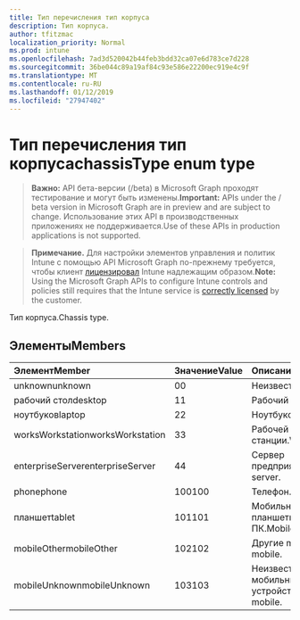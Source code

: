 ```yaml
---
title: Тип перечисления тип корпуса
description: Тип корпуса.
author: tfitzmac
localization_priority: Normal
ms.prod: intune
ms.openlocfilehash: 7ad3d520042b44feb3bdd32ca07e6d783ce7d228
ms.sourcegitcommit: 36be044c89a19af84c93e586e22200ec919e4c9f
ms.translationtype: MT
ms.contentlocale: ru-RU
ms.lasthandoff: 01/12/2019
ms.locfileid: "27947402"
---
```

# <a name="chassistype-enum-type"></a><span data-ttu-id="67aef-103">Тип перечисления тип корпуса</span><span class="sxs-lookup"><span data-stu-id="67aef-103">chassisType enum type</span></span>

> <span data-ttu-id="67aef-104">**Важно:** API бета-версии (/beta) в Microsoft Graph проходят тестирование и могут быть изменены.</span><span class="sxs-lookup"><span data-stu-id="67aef-104">**Important:** APIs under the / beta version in Microsoft Graph are in preview and are subject to change.</span></span> <span data-ttu-id="67aef-105">Использование этих API в производственных приложениях не поддерживается.</span><span class="sxs-lookup"><span data-stu-id="67aef-105">Use of these APIs in production applications is not supported.</span></span>

> <span data-ttu-id="67aef-106">**Примечание.** Для настройки элементов управления и политик Intune с помощью API Microsoft Graph по-прежнему требуется, чтобы клиент [лицензировал](https://go.microsoft.com/fwlink/?linkid=839381) Intune надлежащим образом.</span><span class="sxs-lookup"><span data-stu-id="67aef-106">**Note:** Using the Microsoft Graph APIs to configure Intune controls and policies still requires that the Intune service is [correctly licensed](https://go.microsoft.com/fwlink/?linkid=839381) by the customer.</span></span>

<span data-ttu-id="67aef-107">Тип корпуса.</span><span class="sxs-lookup"><span data-stu-id="67aef-107">Chassis type.</span></span>
## <a name="members"></a><span data-ttu-id="67aef-108">Элементы</span><span class="sxs-lookup"><span data-stu-id="67aef-108">Members</span></span>
|<span data-ttu-id="67aef-109">Элемент</span><span class="sxs-lookup"><span data-stu-id="67aef-109">Member</span></span>|<span data-ttu-id="67aef-110">Значение</span><span class="sxs-lookup"><span data-stu-id="67aef-110">Value</span></span>|<span data-ttu-id="67aef-111">Описание</span><span class="sxs-lookup"><span data-stu-id="67aef-111">Description</span></span>|
|:---|:---|:---|
|<span data-ttu-id="67aef-112">unknown</span><span class="sxs-lookup"><span data-stu-id="67aef-112">unknown</span></span>|<span data-ttu-id="67aef-113">0</span><span class="sxs-lookup"><span data-stu-id="67aef-113">0</span></span>|<span data-ttu-id="67aef-114">Неизвестно.</span><span class="sxs-lookup"><span data-stu-id="67aef-114">Unknown.</span></span>|
|<span data-ttu-id="67aef-115">рабочий стол</span><span class="sxs-lookup"><span data-stu-id="67aef-115">desktop</span></span>|<span data-ttu-id="67aef-116">1</span><span class="sxs-lookup"><span data-stu-id="67aef-116">1</span></span>|<span data-ttu-id="67aef-117">Рабочий стол.</span><span class="sxs-lookup"><span data-stu-id="67aef-117">Desktop.</span></span>|
|<span data-ttu-id="67aef-118">ноутбуков</span><span class="sxs-lookup"><span data-stu-id="67aef-118">laptop</span></span>|<span data-ttu-id="67aef-119">2</span><span class="sxs-lookup"><span data-stu-id="67aef-119">2</span></span>|<span data-ttu-id="67aef-120">Ноутбуков.</span><span class="sxs-lookup"><span data-stu-id="67aef-120">Laptop.</span></span>|
|<span data-ttu-id="67aef-121">worksWorkstation</span><span class="sxs-lookup"><span data-stu-id="67aef-121">worksWorkstation</span></span>|<span data-ttu-id="67aef-122">3</span><span class="sxs-lookup"><span data-stu-id="67aef-122">3</span></span>|<span data-ttu-id="67aef-123">Рабочей станции.</span><span class="sxs-lookup"><span data-stu-id="67aef-123">Workstation.</span></span>|
|<span data-ttu-id="67aef-124">enterpriseServer</span><span class="sxs-lookup"><span data-stu-id="67aef-124">enterpriseServer</span></span>|<span data-ttu-id="67aef-125">4</span><span class="sxs-lookup"><span data-stu-id="67aef-125">4</span></span>|<span data-ttu-id="67aef-126">Сервер предприятия.</span><span class="sxs-lookup"><span data-stu-id="67aef-126">Enterprise server.</span></span>|
|<span data-ttu-id="67aef-127">phone</span><span class="sxs-lookup"><span data-stu-id="67aef-127">phone</span></span>|<span data-ttu-id="67aef-128">100</span><span class="sxs-lookup"><span data-stu-id="67aef-128">100</span></span>|<span data-ttu-id="67aef-129">Телефон.</span><span class="sxs-lookup"><span data-stu-id="67aef-129">Phone.</span></span>|
|<span data-ttu-id="67aef-130">планшет</span><span class="sxs-lookup"><span data-stu-id="67aef-130">tablet</span></span>|<span data-ttu-id="67aef-131">101</span><span class="sxs-lookup"><span data-stu-id="67aef-131">101</span></span>|<span data-ttu-id="67aef-132">Мобильные планшетного ПК.</span><span class="sxs-lookup"><span data-stu-id="67aef-132">Mobile tablet.</span></span>|
|<span data-ttu-id="67aef-133">mobileOther</span><span class="sxs-lookup"><span data-stu-id="67aef-133">mobileOther</span></span>|<span data-ttu-id="67aef-134">102</span><span class="sxs-lookup"><span data-stu-id="67aef-134">102</span></span>|<span data-ttu-id="67aef-135">Другие mobile.</span><span class="sxs-lookup"><span data-stu-id="67aef-135">Other mobile.</span></span>|
|<span data-ttu-id="67aef-136">mobileUnknown</span><span class="sxs-lookup"><span data-stu-id="67aef-136">mobileUnknown</span></span>|<span data-ttu-id="67aef-137">103</span><span class="sxs-lookup"><span data-stu-id="67aef-137">103</span></span>|<span data-ttu-id="67aef-138">Неизвестный мобильных устройств.</span><span class="sxs-lookup"><span data-stu-id="67aef-138">Unknown mobile.</span></span>|





